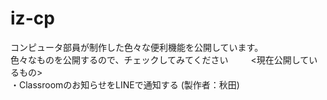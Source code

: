 # iz-cp
コンピュータ部員が制作した色々な便利機能を公開しています。  
色々なものを公開するので、チェックしてみてください  　　
<現在公開しているもの>  
・Classroomのお知らせをLINEで通知する (製作者：秋田)
